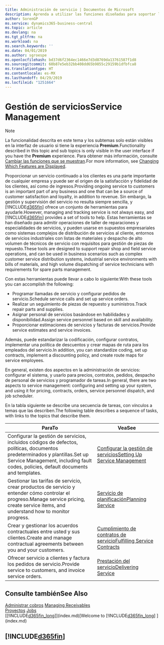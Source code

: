 ```yaml
---
title: Administración de servicio | Documentos de Microsoft
description: Aprenda a utilizar las funciones diseñadas para soportar las operaciones del taller de reparaciones y del servicio de campo.
author: SorenGP
ms.service: dynamics365-business-central
ms.topic: article
ms.devlang: na
ms.tgt_pltfrm: na
ms.workload: na
ms.search.keywords: ''
ms.date: 04/01/2019
ms.author: sgroespe
ms.openlocfilehash: bd37d6f2364ec1466e7d3d8769da13761587f1d8
ms.sourcegitcommit: 60b87e5eb32bb408dd65b9855c29159b1dfbfca8
ms.translationtype: HT
ms.contentlocale: es-MX
ms.lasthandoff: 04/29/2019
ms.locfileid: "1251664"
---
```

# <a name="service-management"></a><span data-ttu-id="3a4c3-103">Gestión de servicios</span><span class="sxs-lookup"><span data-stu-id="3a4c3-103">Service Management</span></span>
> [!NOTE]
> <span data-ttu-id="3a4c3-104">La funcionalidad descrita en este tema y los subtemas solo están visibles en la interfaz de usuario si tiene la experiencia **Premium**.</span><span class="sxs-lookup"><span data-stu-id="3a4c3-104">Functionality described in this topic and sub topics is only visible in the user interface if you have the **Premium** experience.</span></span> <span data-ttu-id="3a4c3-105">Para obtener más información, consulte [Cambiar las funciones que se muestran](ui-experiences.md).</span><span class="sxs-lookup"><span data-stu-id="3a4c3-105">For more information, see [Changing Which Features are Displayed](ui-experiences.md).</span></span>

<span data-ttu-id="3a4c3-106">Proporcionar un servicio continuado a los clientes es una parte importante de cualquier empresa y puede ser el origen de la satisfacción y fidelidad de los clientes, así como de ingresos.</span><span class="sxs-lookup"><span data-stu-id="3a4c3-106">Providing ongoing service to customers is an important part of any business and one that can be a source of customer satisfaction and loyalty, in addition to revenue.</span></span> <span data-ttu-id="3a4c3-107">Sin embargo, la gestión y supervisión del servicio no resulta siempre sencilla, y [!INCLUDE[d365fin](includes/d365fin_md.md)] ofrece un conjunto de herramientas para ayudarle.</span><span class="sxs-lookup"><span data-stu-id="3a4c3-107">However, managing and tracking service is not always easy, and [!INCLUDE[d365fin](includes/d365fin_md.md)] provides a set of tools to help.</span></span> <span data-ttu-id="3a4c3-108">Estas herramientas se han diseñado para admitir operaciones de taller de reparaciones y especialidades de servicios, y pueden usarse en supuestos empresariales como sistemas complejos de distribución de servicios al cliente, entornos de servicios industriales con listas de materiales y despacho de alto volumen de técnicos de servicio con requisitos para gestión de piezas de repuesto.</span><span class="sxs-lookup"><span data-stu-id="3a4c3-108">These tools are designed to support repair shop and field service operations, and can be used in business scenarios such as complex customer service distribution systems, industrial service environments with bills of materials, and high volume dispatching of service technicians with requirements for spare parts management.</span></span>  

 <span data-ttu-id="3a4c3-109">Con estas herramientas puede llevar a cabo lo siguiente:</span><span class="sxs-lookup"><span data-stu-id="3a4c3-109">With these tools you can accomplish the following:</span></span>  

* <span data-ttu-id="3a4c3-110">Programar llamadas de servicio y configurar pedidos de servicio.</span><span class="sxs-lookup"><span data-stu-id="3a4c3-110">Schedule service calls and set up service orders.</span></span>  
* <span data-ttu-id="3a4c3-111">Realizar un seguimiento de piezas de repuesto y suministros.</span><span class="sxs-lookup"><span data-stu-id="3a4c3-111">Track repair parts and supplies.</span></span>  
* <span data-ttu-id="3a4c3-112">Asignar personal de servicios basándose en habilidades y disponibilidad.</span><span class="sxs-lookup"><span data-stu-id="3a4c3-112">Assign service personnel based on skill and availability.</span></span>  
* <span data-ttu-id="3a4c3-113">Proporcionar estimaciones de servicios y facturas de servicios.</span><span class="sxs-lookup"><span data-stu-id="3a4c3-113">Provide service estimates and service invoices.</span></span>  

<span data-ttu-id="3a4c3-114">Además, puede estandarizar la codificación, configurar contratos, implementar una política de descuentos y crear mapas de ruta para los empleados del servicio.</span><span class="sxs-lookup"><span data-stu-id="3a4c3-114">In addition, you can standardize coding, set up contracts, implement a discounting policy, and create route maps for service employees.</span></span>  

<span data-ttu-id="3a4c3-115">En general, existen dos aspectos en la administración de servicios: configurar el sistema, y usarlo para precios, contratos, pedidos, despacho de personal de servicios y programador de tareas.</span><span class="sxs-lookup"><span data-stu-id="3a4c3-115">In general, there are two aspects to service management: configuring and setting up your system, and using it for pricing, contracts, orders, service personnel dispatch, and job scheduler.</span></span>  

<span data-ttu-id="3a4c3-116">En la tabla siguiente se describe una secuencia de tareas, con vínculos a temas que las describen.</span><span class="sxs-lookup"><span data-stu-id="3a4c3-116">The following table describes a sequence of tasks, with links to the topics that describe them.</span></span>   

|<span data-ttu-id="3a4c3-117">**Para**</span><span class="sxs-lookup"><span data-stu-id="3a4c3-117">**To**</span></span>|<span data-ttu-id="3a4c3-118">**Vea**</span><span class="sxs-lookup"><span data-stu-id="3a4c3-118">**See**</span></span>|  
|------------|-------------|  
|<span data-ttu-id="3a4c3-119">Configurar la gestión de servicios, incluidos códigos de defectos, políticas, documentos predeterminados y plantillas.</span><span class="sxs-lookup"><span data-stu-id="3a4c3-119">Set up Service Management, including fault codes, policies, default documents and templates.</span></span>|[<span data-ttu-id="3a4c3-120">Configurar la gestión de servicios</span><span class="sxs-lookup"><span data-stu-id="3a4c3-120">Setting Up Service Management</span></span>](service-setup-service.md)|  
|<span data-ttu-id="3a4c3-121">Gestionar las tarifas de servicio, crear productos de servicio y entender cómo controlar el progreso.</span><span class="sxs-lookup"><span data-stu-id="3a4c3-121">Manage service pricing, create service items, and understand how to monitor progress.</span></span>|[<span data-ttu-id="3a4c3-122">Servicio de planificación</span><span class="sxs-lookup"><span data-stu-id="3a4c3-122">Planning Service</span></span>](service-plan-service.md)|  
|<span data-ttu-id="3a4c3-123">Crear y gestionar los acuerdos contractuales entre usted y sus clientes.</span><span class="sxs-lookup"><span data-stu-id="3a4c3-123">Create and manage contractual agreements between you and your customers.</span></span>|[<span data-ttu-id="3a4c3-124">Cumplimiento de contratos de servicio</span><span class="sxs-lookup"><span data-stu-id="3a4c3-124">Fulfilling Service Contracts</span></span>](service-fulfill-service-contracts.md)|  
|<span data-ttu-id="3a4c3-125">Ofrecer servicio a clientes y factura los pedidos de servicio.</span><span class="sxs-lookup"><span data-stu-id="3a4c3-125">Provide service to customers, and invoice service orders.</span></span>|[<span data-ttu-id="3a4c3-126">Prestación del servicio</span><span class="sxs-lookup"><span data-stu-id="3a4c3-126">Delivering Service</span></span>](service-deliver-service.md)|  

## <a name="see-also"></a><span data-ttu-id="3a4c3-127">Consulte también</span><span class="sxs-lookup"><span data-stu-id="3a4c3-127">See Also</span></span>  
<span data-ttu-id="3a4c3-128">[Administrar cobros](receivables-manage-receivables.md) </span><span class="sxs-lookup"><span data-stu-id="3a4c3-128">[Managing Receivables](receivables-manage-receivables.md) </span></span>  
<span data-ttu-id="3a4c3-129">[Proyectos](projects-how-create-jobs.md) </span><span class="sxs-lookup"><span data-stu-id="3a4c3-129">[Jobs](projects-how-create-jobs.md) </span></span>  
<span data-ttu-id="3a4c3-130">[[!INCLUDE[d365fin_long](includes/d365fin_long_md.md)]](index.md)</span><span class="sxs-lookup"><span data-stu-id="3a4c3-130">[Welcome to [!INCLUDE[d365fin_long](includes/d365fin_long_md.md)] ](index.md)</span></span>

## [!INCLUDE[d365fin](includes/free_trial_md.md)]  
